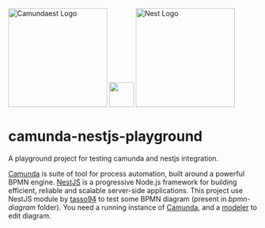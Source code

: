 <div>
<a href="http://camunda.com/" target="blank"><img src="https://camunda.com/wp-content/uploads/2020/05/logo-camunda-black.svg" width="200" alt="Camundaest Logo" /></a> <a><img src="https://icons.iconarchive.com/icons/icons8/ios7/256/User-Interface-Plus-icon.png" width="50" /></a> <a href="http://nestjs.com/" target="blank"><img src="https://nestjs.com/img/logo_text.svg" width="200" alt="Nest Logo" /></a>
</div>

# camunda-nestjs-playground

A playground project for testing camunda and nestjs integration.

[Camunda](http://camunda.com/) is suite of tool for process automation, built around a powerful BPMN engine. [NestJS](http://nestjs.com/) is a progressive Node.js framework for building efficient, reliable and scalable server-side applications. This project use NestJS module by [tasso94](https://github.com/tasso94) to test some BPMN diagram (present in *bpmn-diagram* folder). You need a running instance of [Camunda](https://camunda.com/download/), and a [modeler](https://camunda.com/download/modeler/) to edit diagram.
